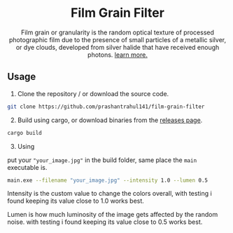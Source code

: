 <h1 align="center">Film Grain Filter</h1>
<p align="center">
Film grain or granularity is the random optical texture of processed photographic film due to the presence of small particles of a metallic silver, or dye clouds, developed from silver halide that have received enough photons. <a href="https://en.wikipedia.org/wiki/Film_grain">learn more. </a>
</p>

<h2>Usage</h2>

1. Clone the repository / or download the source code.

```sh
git clone https://github.com/prashantrahul141/film-grain-filter
```

2. Build using cargo, or download binaries from the <a href="https://github.com/prashantrahul141/film-grain-filter/releases">releases page</a>.

```sh
cargo build
```

3. Using

put your `"your_image.jpg"` in the build folder, same place the `main` executable is.

```sh
main.exe --filename "your_image.jpg" --intensity 1.0 --lumen 0.5
```

Intensity is the custom value to change the colors overall, with testing i found keeping its value close to 1.0 works best.

Lumen is how much luminosity of the image gets affected by the random noise. with testing i found keeping its value close to 0.5 works best.
